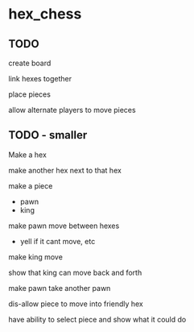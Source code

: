 # hex_chess




## TODO
create board

link hexes together

place pieces

allow alternate players to move pieces

## TODO - smaller
Make a hex

make another hex next to that hex

make a piece
- pawn 
- king

make pawn move between hexes
- yell if it cant move, etc

make king move

show that king can move back and forth

make pawn take another pawn

dis-allow piece to move into friendly hex

have ability to select piece and show what it could do